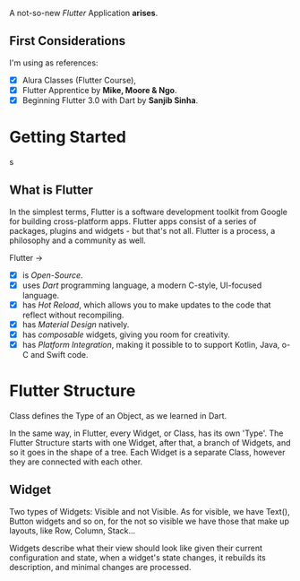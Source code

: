 A not-so-new <i>Flutter</i> Application <b>arises</b>.

## First Considerations

I'm using as references:
- [x] Alura Classes (Flutter Course),
- [x] Flutter Apprentice by **Mike, Moore & Ngo**.
- [x] Beginning Flutter 3.0 with Dart by **Sanjib Sinha**.

# Getting Started
s
## What is Flutter

<p>In the simplest terms, Flutter is a software development toolkit from Google for building
cross-platform apps. Flutter apps consist of a series of packages, plugins and widgets - but that's
not all. Flutter is a process, a philosophy and a community as well.</p>

Flutter ->
- [x] is *Open-Source*.
- [x] uses *Dart* programming language, a modern C-style, UI-focused language.
- [x] has *Hot Reload*, which allows you to make updates to the code that reflect without recompiling.
- [x] has *Material Design* natively.
- [x] has *composable* widgets, giving you room for creativity.
- [x] has *Platform Integration*, making it possible to to support Kotlin, Java, o-C and Swift code.

# Flutter Structure

<p>Class defines the Type of an Object, as we learned in Dart.</p>
<p>In the same way, in Flutter, every Widget, or Class, has its own 'Type'. The Flutter Structure
starts with one Widget, after that, a branch of Widgets, and so it goes in the shape of a tree.
Each Widget is a separate Class, however they are connected with each other.</p>

## Widget

<p>Two types of Widgets: Visible and not Visible. As for visible, we have Text(), Button widgets
and so on, for the not so visible we have those that make up layouts, like Row, Column, Stack...</p>
<p>Widgets describe what their view should look like given their current configuration and state,
when a widget's state changes, it rebuilds its description, and minimal changes are processed.</p>
